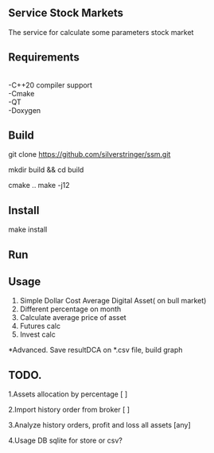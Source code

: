 ## Service Stock Markets
The service for calculate some parameters stock market
## Requirements
<br>-C++20 compiler support
<br>-Cmake
<br>-QT
<br>-Doxygen

## Build
git clone https://github.com/silverstringer/ssm.git

mkdir build && cd build

cmake ..
make -j12

## Install
make install

## Run

## Usage
1) Simple  Dollar Cost Average Digital Asset( on bull market)
2) Different percentage on month
3) Calculate average price of asset
4) Futures calc
5) Invest calc

*Advanced. Save resultDCA on *.csv file, build graph

## TODO.
1.Assets allocation by percentage  [ ]

2.Import history order from broker [ ]

3.Analyze history orders, profit and loss all assets [any]

4.Usage DB sqlite for store or csv? 
